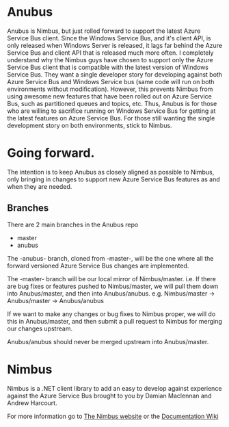 # Anubus

Anubus is Nimbus, but just rolled forward to support the latest Azure Service Bus client.
Since the Windows Service Bus, and it's client API, is only released when Windows Server is released, it lags far behind the Azure Service Bus and client API that is released much more often.
I completely understand why the Nimbus guys have chosen to support only the Azure Service Bus client that is compatible with the latest version of Windows Service Bus. They want a single developer story for developing against both Azure Service Bus and Windows Service bus (same code will run on both environments without modification).
However, this prevents Nimbus from using awesome new features that have been rolled out on Azure Service Bus, such as partitioned queues and topics, etc.
Thus, Anubus is for those who are willing to sacrifice running on Windows Service Bus for getting at the latest features on Azure Service Bus.
For those still wanting the single development story on both environments, stick to Nimbus.

# Going forward.
The intention is to keep Anubus as closely aligned as possible to Nimbus, only bringing in changes to support new Azure Service Bus features as and when they are needed.

## Branches
There are 2 main branches in the Anubus repo
* master
* anubus

The -anubus- branch, cloned from -master-, will be the one where all the forward versioned Azure Service Bus changes are implemented. 

The -master- branch will be our local mirror of Nimbus/master. i.e. If there are bug fixes or features pushed to Nimbus/master, we will pull them down into Anubus/master, and then into Anubus/anubus.
e.g. Nimbus/master -> Anubus/master -> Anubus/anubus

If we want to make any changes or bug fixes to Nimbus proper, we will do this in Anubus/master, and then submit a pull request to Nimbus for merging our changes upstream.

Anubus/anubus should never be merged upstream into Anubus/master.


# Nimbus
Nimbus is a .NET client library to add an easy to develop against experience against the Azure Service Bus brought to you by Damian Maclennan and Andrew Harcourt.

For more information go to [The Nimbus website](http://nimbusapi.github.io/) or the [Documentation Wiki](https://github.com/NimbusAPI/Nimbus/wiki)
